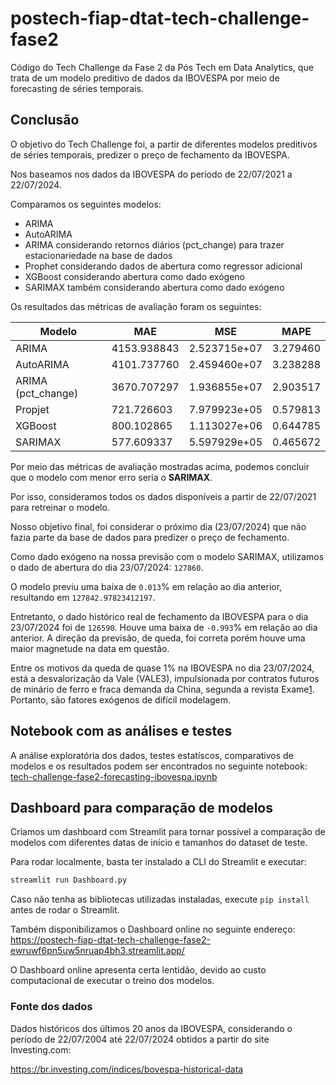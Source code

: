 # postech-fiap-dtat-tech-challenge-fase2

Código do Tech Challenge da Fase 2 da Pós Tech em Data Analytics, que trata de um modelo preditivo de dados da IBOVESPA por meio de forecasting de séries temporais.

## Conclusão


O objetivo do Tech Challenge foi, a partir de diferentes modelos preditivos de séries temporais, predizer o preço de fechamento da IBOVESPA.

Nos baseamos nos dados da IBOVESPA do período de 22/07/2021 a 22/07/2024.

Comparamos os seguintes modelos:
 
- ARIMA
- AutoARIMA
- ARIMA considerando retornos diários (pct_change) para trazer estacionariedade na base de dados
- Prophet considerando dados de abertura como regressor adicional
- XGBoost considerando abertura como dado exógeno
- SARIMAX também considerando abertura como dado exógeno

Os resultados das métricas de avaliação foram os seguintes:

| Modelo | MAE | MSE | MAPE |
|---|---|---|---|
| ARIMA | 4153.938843 | 2.523715e+07 | 3.279460 |
| AutoARIMA | 4101.737760 | 2.459460e+07 | 3.238288 |
| ARIMA (pct_change) | 3670.707297 | 1.936855e+07 | 2.903517 |
| Propjet | 721.726603 | 7.979923e+05 | 0.579813 |
| XGBoost | 800.102865 | 1.113027e+06 | 0.644785 |
| SARIMAX | 577.609337 | 5.597929e+05 | 0.465672 |

Por meio das métricas de avaliação mostradas acima, podemos concluir que o modelo com menor erro seria o **SARIMAX**.

Por isso, consideramos todos os dados disponíveis a partir de 22/07/2021 para retreinar o modelo.

Nosso objetivo final, foi considerar o próximo dia (23/07/2024) que não fazia parte da base de dados para predizer o preço de fechamento.

Como dado exógeno na nossa previsão com o modelo SARIMAX, utilizamos o dado de abertura do dia 23/07/2024: `127860`.

O modelo previu uma baixa de `0.013`% em relação ao dia anterior, resultando em `127842.97823412197`.

Entretanto, o dado histórico real de fechamento da IBOVESPA para o dia 23/07/2024 foi de `126590`. Houve uma baixa de `-0.993`% em relação ao dia anterior. A direção da previsão, de queda, foi correta porém houve uma maior magnetude na data em questão.

Entre os motivos da queda de quase 1% na IBOVESPA no dia 23/07/2024, está a desvalorização da Vale (VALE3), impulsionada por contratos futuros de minário de ferro e fraca demanda da China, segunda a revista Exame[1]. Portanto, são fatores exógenos de difícil modelagem.

[1]: https://exame.com/invest/mercados/ibovespa-hoje-23-07-2024/

## Notebook com as análises e testes

A análise exploratória dos dados, testes estatíscos, comparativos de modelos e os resultados podem ser encontrados no seguinte notebook: [tech-challenge-fase2-forecasting-ibovespa.ipynb](https://github.com/alexandreaquiles/postech-fiap-dtat-tech-challenge-fase2/blob/main/tech-challenge-fase2-forecasting-ibovespa.ipynb)

## Dashboard para comparação de modelos

Criamos um dashboard com Streamlit para tornar possível a comparação de modelos com diferentes datas de início e tamanhos do dataset de teste.

Para rodar localmente, basta ter instalado a CLI do Streamlit e executar:

```sh
streamlit run Dashboard.py
```

Caso não tenha as bibliotecas utilizadas instaladas, execute `pip install` antes de rodar o Streamlit.

Também disponibilizamos o Dashboard online no seguinte endereço: https://postech-fiap-dtat-tech-challenge-fase2-ewruwf6pn5uw5nruap4bh3.streamlit.app/

O Dashboard online apresenta certa lentidão, devido ao custo computacional de executar o treino dos modelos.

### Fonte dos dados

Dados históricos dos últimos 20 anos da IBOVESPA, considerando o período de 22/07/2004 até 22/07/2024 obtidos a partir do site Investing.com:

https://br.investing.com/indices/bovespa-historical-data